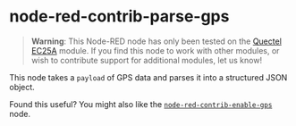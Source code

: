 # node-red-contrib-parse-gps

> **Warning**: This Node-RED node has only been tested on the [Quectel EC25A](https://www.quectel.com/product/ec25.htm) module. If you find this node to work with other modules, or wish to contribute support for additional modules, let us know!

This node takes a `payload` of GPS data and parses it into a structured JSON object.

Found this useful? You might also like the [`node-red-contrib-enable-gps`](https://github.com/tmobile/node-red-contrib-enable-gps) node.
